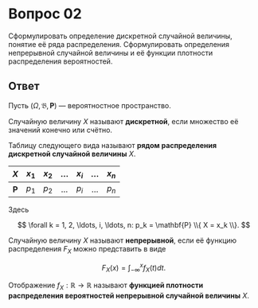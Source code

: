 # Вопрос 02

Сформулировать определение дискретной случайной величины, понятие её ряда
распределения. Сформулировать определения непрерывной случайной величины и её
функции плотности распределения вероятностей.

## Ответ

Пусть $(\Omega, \mathfrak{B}, \mathbf{P})$ &mdash; вероятностное пространство.

Случайную величину $X$ называют **дискретной**, если множество её значений
конечно или счётно.

Таблицу следующего вида называют **рядом распределения дискретной случайной
величины** $X$.

|         $X$  | $x_1$ | $x_2$ | $\ldots$ | $x_i$ | $\ldots$ | $x_n$ |
|:------------:|:-----:|:-----:|:--------:|:-----:|:--------:|:-----:|
| $\mathbf{P}$ | $p_1$ | $p_2$ | $\ldots$ | $p_i$ | $\ldots$ | $p_n$ |

Здесь

$$
\forall k = 1, 2, \ldots, i, \ldots, n:
p_k = \mathbf{P} \\{ X = x_k \\}.
$$

Случайную величину $X$ называют **непрерывной**, если её функцию распределения
$F_X$ можно представить в виде

$$
F_X(x) = \int_{-\infty}^{x} f_X(t) dt.
$$

Отображение $f_X : \mathbb{R} \rightarrow \mathbb{R}$ называют **функцией
плотности распределения вероятностей непрерывной случайной величины** $X$.

